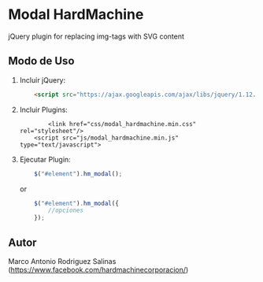 # Modal HardMachine

jQuery plugin for replacing img-tags with SVG content

## Modo de Uso

1. Incluir jQuery:
	```html
	    <script src="https://ajax.googleapis.com/ajax/libs/jquery/1.12.4/jquery.min.js" type="text/javascript">
	```
2. Incluir Plugins:
	```html/css
	    	<link href="css/modal_hardmachine.min.css" rel="stylesheet"/>
  	 	<script src="js/modal_hardmachine.min.js" type="text/javascript">
   	```
3. Ejecutar Plugin:
	```javascript
		$("#element").hm_modal();
	```
	or
   	```javascript
		$("#element").hm_modal({
    		//opciones
		});
	```

## Autor

Marco Antonio Rodriguez Salinas (https://www.facebook.com/hardmachinecorporacion/)
